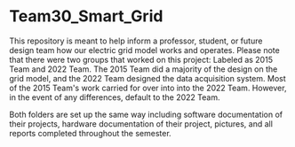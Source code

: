 # Team30_Smart_Grid

This repository is meant to help inform a professor, student, or future design team how our electric grid model works and operates. Please note that there were two groups that worked on this project: Labeled as 2015 Team and 2022 Team. The 2015 Team did a majority of the design on the grid model, and the 2022 Team designed the data acquisition system. Most of the 2015 Team's work carried for over into into the 2022 Team. However, in the event of any differences, default to the 2022 Team. 

Both folders are set up the same way including software documentation of their projects, hardware documentation of their project, pictures, and all reports completed throughout the semester.
